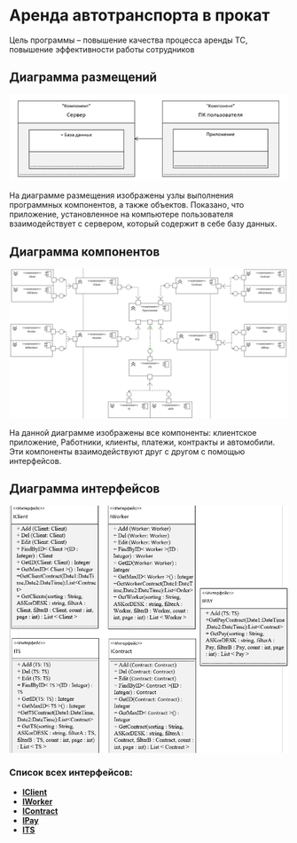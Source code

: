 # Аренда автотранспорта в прокат

Цель программы – повышение качества процесса аренды ТС, повышение эффективности работы сотрудников
## Диаграмма размещений 

![](https://github.com/Veselyaskin99/README/blob/main/1f.png)

На диаграмме размещения изображены узлы выполнения программных компонентов, а также объектов. Показано, что приложение, установленное на компьютере пользователя взаимодействует с сервером, который содержит в себе базу данных.

## Диаграмма компонентов

![](https://github.com/Veselyaskin99/README/blob/main/1.png)

На данной диаграмме изображены все компоненты: клиентское приложение, Работники, клиенты, платежи, контракты и автомобили. Эти компоненты взаимодействуют друг с другом с помощью интерфейсов. 

## Диаграмма интерфейсов

![](https://github.com/Veselyaskin99/README/blob/main/3.png)

### Список всех интерфейсов:


- **[IClient](<https://github.com/Veselyaskin99/README/blob/main/IClient>)**<br>
- **[IWorker]()**<br>
- **[IContract]()**<br>
- **[IPay]()**<br>
- **[ITS]()**
